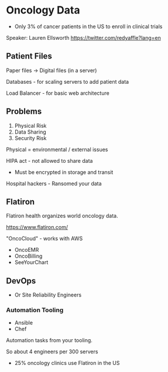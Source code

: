 # Oncology Data

- Only 3% of cancer patients in the US to enroll in clinical trials

Speaker: Lauren Ellsworth
https://twitter.com/redyaffle?lang=en

## Patient Files

Paper files -> Digital files (in a server)

Databases - for scaling servers to add patient data

Load Balancer - for basic web architecture

## Problems

1. Physical Risk
1. Data Sharing
1. Security Risk

Physical = environmental / external issues

HIPA act - not allowed to share data
- Must be encrypted in storage and transit

Hospital hackers - Ransomed your data

## Flatiron

Flatiron health organizes world oncology data.

https://www.flatiron.com/

"OncoCloud" - works with AWS

- OncoEMR
- OncoBilling
- SeeYourChart

## DevOps

- Or Site Reliability Engineers

### Automation Tooling

- Ansible
- Chef

Automation tasks from your tooling.

So about 4 engineers per 300 servers

- 25% oncology clinics use Flatiron in the US

